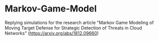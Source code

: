 # Markov-Game-Model
Replying simulations for the research article "Markov Game Modeling of Moving Target Defense for Strategic Detection of Threats in Cloud Networks" (https://arxiv.org/abs/1812.09660)
